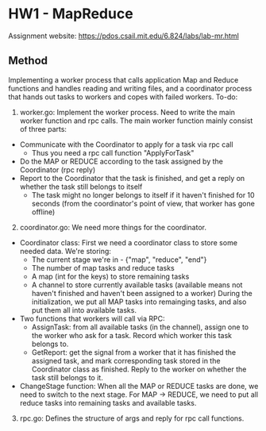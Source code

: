 # HW1 - MapReduce
Assignment website: https://pdos.csail.mit.edu/6.824/labs/lab-mr.html
## Method
Implementing a worker process that calls application Map and Reduce functions and handles reading and writing files, and a coordinator process that hands out tasks to workers and copes with failed workers.
To-do:
1. worker.go: 
Implement the worker process. Need to write the main worker function and rpc calls. 
The main worker function mainly consist of three parts:
  - Communicate with the Coordinator to apply for a task via rpc call
    - Thus you need a rpc call function "ApplyForTask"     
  - Do the MAP or REDUCE according to the task assigned by the Coordinator (rpc reply)
  - Report to the Coordinator that the task is finished, and get a reply on whether the task still belongs to itself
    - The task might no longer belongs to itself if it haven't finished for 10 seconds (from the coordinator's point of view, that worker has gone offline)
2. coordinator.go:
We need more things for the coordinator. 
  - Coordinator class:
    First we need a coordinator class to store some needed data. We're storing:
    - The current stage we're in - {"map", "reduce", "end"}
    - The number of map tasks and reduce tasks
    - A map (int for the keys) to store remaining tasks
    - A channel to store currently available tasks (available means not haven't finished and haven't been assigned to a worker)
    During the initialization, we put all MAP tasks into remainging tasks, and also put them all into available tasks.
  - Two functions that workers will call via RPC:
    - AssignTask: from all available tasks (in the channel), assign one to the worker who ask for a task. Record which worker this task belongs to.
    - GetReport: get the signal from a worker that it has finished the assigned task, and mark corresponding task stored in the Coordinator class as finished. Reply to the worker on whether the task still belongs to it. 
  - ChangeStage function: When all the MAP or REDUCE tasks are done, we need to switch to the next stage. For MAP -> REDUCE, we need to put all reduce tasks into remaining tasks and available tasks. 
3. rpc.go: 
Defines the structure of args and reply for rpc call functions.
